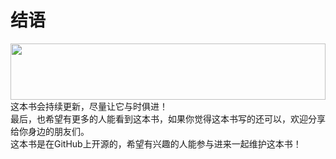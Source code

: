 # 结语
<a href="https://www.vultr.com/?ref=7295225"><img src="https://www.vultr.com/media/banner_1.png" width="100%" height="90"></a>
这本书会持续更新，尽量让它与时俱进！<br>
最后，也希望有更多的人能看到这本书，如果你觉得这本书写的还可以，欢迎分享给你身边的朋友们。<br>
这本书是在GitHub上开源的，希望有兴趣的人能参与进来一起维护这本书！